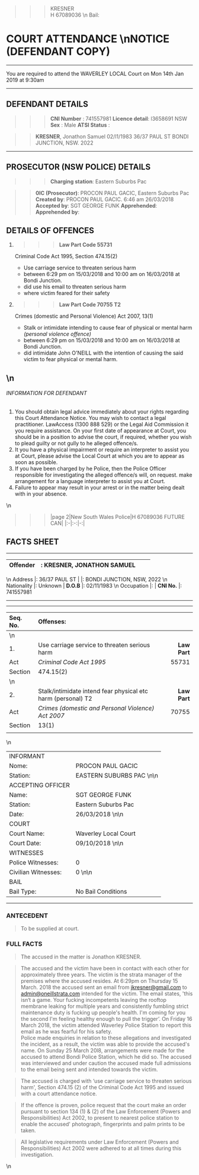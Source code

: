 >>> KRESNER  
    H 67089036  \\n
    Bail:

# COURT ATTENDANCE  \\nNOTICE  __(DEFENDANT COPY)__

- - -
You are required to attend the WAVERLEY LOCAL Court on Mon 14th Jan 2019 at 9:30am
- - -

## DEFENDANT DETAILS
>>> __CNI Number__ : 741557981
    __Licence detail__: l3658691 NSW
    __Sex__ : Male
     __ATSI Status__ :

>> __KRESNER__, Jonathon Samuel 
    02/l1/1983 
    36/37 PAUL ST 
    BONDI JUNCTION, NSW. 2022 

- - -

## PROSECUTOR (NSW POLICE) DETAILS
>>> __Charging station__:
    Eastern Suburbs Pac

>>  __0IC (Prosecutor)__: PROCON PAUL GACIC, Eastern Suburbs Pac
    __Created by__: PROCON PAUL GACIC. 6:46 am 26/03/2018
    __Accepted by__: SGT GEORGE FUNK
    __Apprehended__: 
    __Apprehended by__:

## DETAILS OF OFFENCES
1.  >>> **Law Part Code 55731**

    Criminal Code Act 1995, Section 474.15(2)
    - Use carriage service to threaten serious harm 
    - between 6:29 pm on 15/03/2018 and 10:00 am on 16/03/2018 at Bondi Junction. 
    - did use his email to threaten serious harm
    - where victim feared for their safety

2.  >>> **Law Part Code 70755 T2**

    Crimes (domestic and Personal Violence) Act 2007, 13(1)
    - Stalk or intimidate intending to cause fear of physical or mental harm _(personal violence offence)_
    - between 6:29 pm on 15/03/2018 and 10:00 am on 16/03/2018 at Bondi Junction. 
    - did intimidate John O'NEILL with the intention of causing the said victim to fear physical or mental harm.


  \\n
---

###### INFORMATION FOR DEFENDANT
1. You should obtain legal advice immediately about your rights regarding this Court Attendance Notice. You may wish to contact a legal practitioner. LawAccess (1300 888 529) or the Legal Aid Commission it you require assistance. On your first date of appearance at Court, you should be in a position to advise the court, if required, whether you wish to plead guilty or not gully to he alleged offence/s.
2. It you have a physical impairment or require an interpreter to assist you at Court, please advise the Local Court at which you are to appear as soon as possible.
3. If you have been charged by he Police, then the Police Officer responsible for investigating the alleged offence/s will, on request. make arrangement for a language interpreter to assist you at Court.
4. Failure to appear may result in your arrest or in the matter being dealt with in your absence.

  \\n

>>>|page 2|New South Wales Police|H 67089036  FUTURE CAN| 
|:-|:-:|-:|

## FACTS SHEET

---

|Offender    |: **KRESNER**, JONATHON SAMUEL   |                |           |
|:-----------|:--------------------------------|----------------|-----------|
  \\n
 Address      |: 36/37 PAUL ST
|            |: BONDI JUNCTION, NSW, 2022
  \\n                   
 Nationality  |: Unknown                        | __D.O.B__   |: 02/11/1983
  \\n
 Occupation   |:                                | __CNI No.__ |: 741557981

---
---

>
| Seq. No. | Offenses: |   |   
|:---------|:----------|--:|
|  \\n     |  | 
| 1.       | Use carriage service to threaten serious harm | __Law Part__ 
| Act      | _Criminal Code Act 1995_ | 55731 
| Section  | 474.15(2) | 
|  \\n     |  | 
| 2.       | Stalk/intimidate intend fear physical etc harm (personal) T2 | __Law Part__ 
| Act      | _Crimes (domestic and Personal Violence) Act 2007_ | 70755
| Section  | 13(1) | 
|          |

\\n


|||  
|:----------------------|:--------------------------------|
 INFORMANT              |
 Nome:                  | PROCON PAUL GACIC
 Station:               | EASTERN SUBURBS PAC   \\n\\n
 ACCEPTING OFFICER      |
 Name:                  | SGT GEORGE FUNK
 Station:               | Eastern Suburbs Pac
 Date:                  | 26/03/2018  \\n\\n
 COURT                  |
 Court Name:            | Waverley Local Court
 Court Date:            | 09/10/2018  \\n\\n
 WITNESSES              |
 Police Witnesses:      | 0
 Civilian Witnesses:    | 0   \\n\\n
 BAIL                   |
 Bail Type:             | No Bail Conditions 

- - -

### ANTECEDENT
> To be supplied at court.

### FULL FACTS
> The accused in the matter is Jonathon KRESNER.

> The accused and the victim have been in contact with each other for approximately three years. The victim is the strata manager of the premises where the accused resides. At 6:29pm on Thursday 15 March. 2018 the accused sent an email from jkresner@gmail.com to admin@oneillstrata.com intended for the victim. The email states, 'this isn‘t a game. Your fucking incompetents leaving the rooftop membrane leaking for multiple years and consistently fumbling strict maintenance duty is fucking up people's health. I'm coming for you the second I'm feeling healthy enough to pull the trigger’. On Friday 16 March 2018, the victim attended Waverley Police Station to report this email as he was fearful for his safety.  
> Police made enquiries in relation to these allegations and investigated the incident, as a result, the victim was able to provide the accused's name. On Sunday 25 March 20l8, arrangements were made for the accused to attend Bondi Police Station, which he did so. The accused was interviewed and under caution the accused made full admissions to the email being sent and intended towards the victim.  

> The accused is charged with ‘use carriage service to threaten serious harm', Section 474.15 (2) of the Criminal Code Act 1995 and issued with a court attendance notice.  

> If the offence is proven, police request that the court make an order pursuant to section 134 (1) & (2) of the Law Enforcement (Powers and Responsibilities) Act 2002, to present to nearest police station to enable the accused' photograph, fingerprints and palm prints to be taken.  

> All legislative requirements under Law Enforcement (Powers and Responsibilities) Act 2002 were adhered to at all times during this investigation.

  \\n